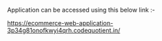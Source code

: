 Application can be accessed using this below link :-

https://ecommerce-web-application-3p34g81onofkwyi4qrh.codequotient.in/
